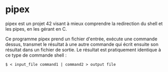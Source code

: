 # pipex

pipex est un projet 42 visant à mieux comprendre la redirection du shell et les pipes, en les gérant en C.

Ce programme pipex prend un fichier d'entrée, exécute une commande dessus, transmet le résultat à une autre commande qui écrit ensuite son résultat dans un fichier de sortie. Le résultat est pratiquement identique à ce type de commande shell :

` $ < input_file command1 | command2 > output file ` 
